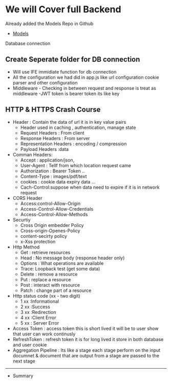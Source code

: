# We will Cover full Backend

Already added the Models Repo in Github

- [Models](https://github.com/silentkiller6092/Data-Modeling)

Database connection

## Create Seperate folder for DB connection

- Will use IFE immidiate function for db connection
- All the configuration we had did in app.js like url configuration cookie parser and other configuration
- Middleware - Checking in between request and response is treat as middleware
  -JWT token is bearer token its like key

## HTTP & HTTPS Crash Course

- Header : Contain the data of url it is in key value pairs
  - Header used in caching , authentication, manage state
  - Request Headers : From client
  - Response Headers : From server
  - Representation Headers : encoding / compression
  - Payload Headers :data
- Comman Headers:
  - Accept : application/json,
  - User-Agent : Tellf from which location request came
  - Authorization : Bearer Token ..
  - Content-Type : images/pdf/text
  - cookies : cookie data expiry data ...
  - Cach-Control:suppose when data need to expire if it is in network request
- CORS Header
  - Access:control-Allow-Origin
  - Access-Control-Allow-Credentials
  - Access-Control-Allow-Methods
- Securtiy
  - Cross Origin embedder Policy
  - Cross-origin-Openes-Policy
  - content-secirty policy
  - x-Xss protection
- Http Method
  - Get : retrieve resources
  - Head : No message body (response header only)
  - Options : What operations are available
  - Trace: Loopback test (get some data)
  - Delete : remove a resource
  - Put : replace a resource
  - Post : interact with resource
  - Patch : change part of a resource
- Http status code (xx - two digit)
  - 1 xx :Informational
  - 2 xx :Success
  - 3 xx :Redirection
  - 4 xx :Client Error
  - 5 xx : Server Error
- Access Token : access token this is short lived it will be to user show that user can work continusly
- RefreshToken : refresh token it is for long lived it store in both database and user cookie
- Aggregation Pipeline : Its like a stage each stage perform on the input documnet & document that are output from a stage are passed to the next stage

---

- Summary
